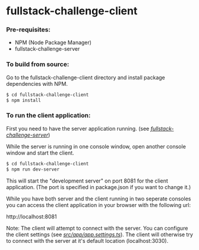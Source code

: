 # fullstack-challenge-client

### Pre-requisites:

* NPM (Node Package Manager)
* fullstack-challenge-server

### To build from source:

Go to the fullstack-challenge-client directory and install package dependencies with NPM.

```sh
$ cd fullstack-challenge-client
$ npm install
```

### To run the client application:

First you need to have the server application running. (see *[fullstack-challenge-server](../fullstack-challenge-server)*)

While the server is running in one console window, open another console window and start the client.

```sh
$ cd fullstack-challenge-client
$ npm run dev-server
```

This will start the "development server" on port 8081 for the client application. (The port is specified in package.json if you want to change it.)

While you have both server and the client running in two seperate consoles you can access the client application in your browser with the following url:

http://localhost:8081

Note: The client will attempt to connect with the server. You can configure the client settings (see *[src/app/app.settings.ts](./src/app/app.settings.ts)*). The client will otherwise try to connect with the server at it's default location (localhost:3030).
